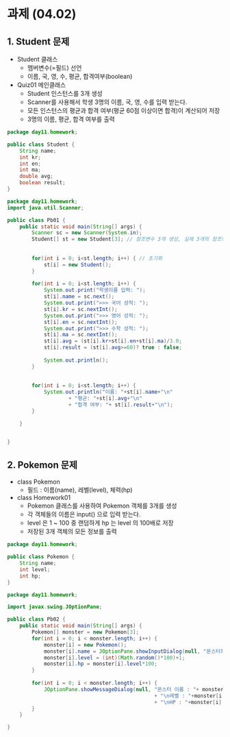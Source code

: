 # 과제 (04.02)

## 1. Student 문제

- Student 클래스 
  *  멤버변수(=필드) 선언
  *  이름, 국, 영, 수, 평균, 합격여부(boolean)
 - Quiz01 메인클래스 
   *  Student 인스턴스를 3개 생성
   *  Scanner를 사용해서 학생 3명의 이름, 국, 영, 수를 입력 받는다.
   *  모든 인스턴스의 평균과 합격 여부(평균 60점 이상이면 합격)이 계산되어 저장
   *  3명의 이름, 평균, 합격 여부를 출력 

```java
package day11.homework;

public class Student {
	String name;
	int kr;
	int en;
	int ma;
	double avg;
	boolean result;
}
```

```java
package day11.homework;
import java.util.Scanner;

public class Pb01 {
	public static void main(String[] args) {
		Scanner sc = new Scanner(System.in);
		Student[] st = new Student[3]; // 참조변수 3개 생성, 실제 3개의 참조변수에 대한 객체 자체의 메모리 생성x
		
		
		for(int i = 0; i<st.length; i++) { // 초기화 
			st[i] = new Student();
		}
		
		for(int i = 0; i<st.length; i++) {
			System.out.print("학생이름 입력: ");
			st[i].name = sc.next();
			System.out.print(">>> 국어 성적: ");
			st[i].kr = sc.nextInt();
			System.out.print(">>> 영어 성적: ");
			st[i].en = sc.nextInt();
			System.out.print(">>> 수학 성적: ");
			st[i].ma = sc.nextInt();
			st[i].avg = (st[i].kr+st[i].en+st[i].ma)/3.0;
			st[i].result = (st[i].avg>=60)? true : false;
			
			System.out.println();
		}
		
		
		for(int i = 0; i<st.length; i++) {
			System.out.println("이름: "+st[i].name+"\n"
					+ "평균: "+st[i].avg+"\n"
					+ "합격 여부: "+ st[i].result+"\n");
		}

	}


}
```



## 2. Pokemon 문제

- class Pokemon
  - 필드 : 이름(name), 레벨(level), 체력(hp)
- class Homework01
  - Pokemon 클래스를 사용하여 Pokemon 객체를 3개를 생성
  - 각 객체들의 이름은 input() 으로 입력 받는다.
  - level 은 1 ~ 100 중 랜덤하게 hp 는 level 의 100배로 저장
  - 저장된 3개 객체의 모든 정보를 출력

```java  
package day11.homework;

public class Pokemon {
	String name;
	int level;
	int hp;
}
```

```java
package day11.homework;

import javax.swing.JOptionPane;

public class Pb02 {
	public static void main(String[] args) {
		Pokemon[] monster = new Pokemon[3];
		for(int i = 0; i < monster.length; i++) {
			monster[i] = new Pokemon();
			monster[i].name = JOptionPane.showInputDialog(null, "몬스터의 이름을 입력하세요.");
			monster[i].level = (int)(Math.random()*100)+1;
			monster[i].hp = monster[i].level*100;
		}
		
		for(int i = 0; i < monster.length; i++) {
			JOptionPane.showMessageDialog(null, "몬스터 이름 : "+ monster[i].name
												+ "\n레벨 : "+monster[i].level
												+ "\nHP : "+monster[i].hp);
		}
	}

}
```

